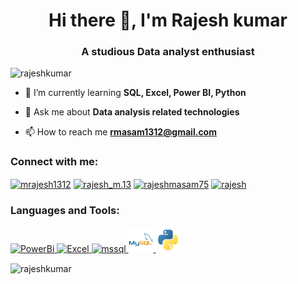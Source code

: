 <h1 align="center">Hi there 👋, I'm Rajesh kumar</h1>
<h3 align="center">A studious Data analyst enthusiast</h3>

<p align="left"> <img src="https://komarev.com/ghpvc/?username=rajeshkumar&label=Profile%20views&color=0e75b6&style=flat" alt="rajeshkumar" /> </p>

- 🌱 I’m currently learning **SQL, Excel, Power BI, Python**

- 💬 Ask me about **Data analysis related technologies**

- 📫 How to reach me **rmasam1312@gmail.com**

<h3 align="left">Connect with me:</h3>
<p align="left">
<a href="https://linkedin.com/in/mrajesh1312" target="blank"><img align="center" src="https://raw.githubusercontent.com/rahuldkjain/github-profile-readme-generator/master/src/images/icons/Social/linked-in-alt.svg" alt="mrajesh1312" height="30" width="40" /></a>
<a href="https://instagram.com/rajesh_m.13" target="blank"><img align="center" src="https://raw.githubusercontent.com/rahuldkjain/github-profile-readme-generator/master/src/images/icons/Social/instagram.svg" alt="rajesh_m.13" height="30" width="40" /></a>
<a href="https://www.hackerrank.com/rajeshmasam75" target="blank"><img align="center" src="https://raw.githubusercontent.com/rahuldkjain/github-profile-readme-generator/master/src/images/icons/Social/hackerrank.svg" alt="rajeshmasam75" height="30" width="40" /></a>
<a href="https://auth.geeksforgeeks.org/user/rajeshmqpnw" target="blank"><img align="center" src="https://raw.githubusercontent.com/rahuldkjain/github-profile-readme-generator/master/src/images/icons/Social/geeks-for-geeks.svg" alt="rajesh" height="30" width="40" /></a>
</p>

<h3 align="left">Languages and Tools:</h3>
<p align="left">    <a href="https://powerbi.microsoft.com/en-au/" target="_blank" rel="noreferrer"> <img src="https://logos-world.net/wp-content/uploads/2022/02/Microsoft-Power-BI-Symbol.png" alt="PowerBi" width="40" height="40"/> </a> 
    <a href="https://www.microsoft.com/en-in/microsoft-365/excel" target="_blank" rel="noreferrer"> <img src="https://cdn1.iconfinder.com/data/icons/famous-brand-apps/100/_-04-512.png" alt="Excel" width="40" height="40"/> </a>     <a href="https://www.microsoft.com/en-us/sql-server" target="_blank" rel="noreferrer"> <img src="https://www.svgrepo.com/show/303229/microsoft-sql-server-logo.svg" alt="mssql" width="40" height="40"/> </a>     <a href="https://www.mysql.com/" target="_blank" rel="noreferrer"> <img src="https://raw.githubusercontent.com/devicons/devicon/master/icons/mysql/mysql-original-wordmark.svg" alt="mysql" width="40" height="40"/> </a>     <a href="https://www.python.org" target="_blank" rel="noreferrer"> <img src="https://raw.githubusercontent.com/devicons/devicon/master/icons/python/python-original.svg" alt="python" width="40" height="40"/> </a> </p>

<p><img align="center" src="https://github-readme-streak-stats.herokuapp.com/?user=rajeshkumar&" alt="rajeshkumar" /></p>

